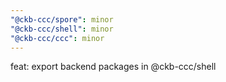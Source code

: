 ```yaml
---
"@ckb-ccc/spore": minor
"@ckb-ccc/shell": minor
"@ckb-ccc/ccc": minor
---
```


feat: export backend packages in @ckb-ccc/shell
